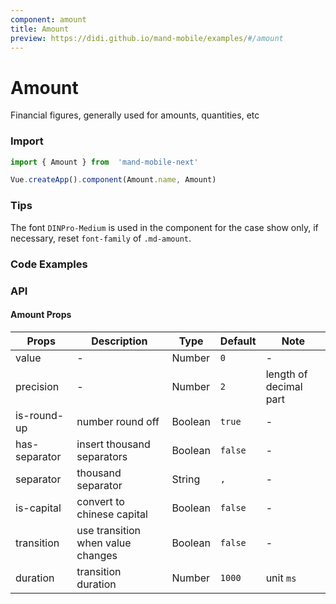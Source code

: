```yaml
---
component: amount
title: Amount
preview: https://didi.github.io/mand-mobile/examples/#/amount
---
```


# Amount


Financial figures, generally used for amounts, quantities, etc

### Import

```javascript
import { Amount } from  'mand-mobile-next'

Vue.createApp().component(Amount.name, Amount)
```

### Tips

The font `DINPro-Medium` is used in the component for the case show only, if necessary, reset `font-family` of `.md-amount`.

### Code Examples

<demo-wrapper
  src="src/packages/amount/demo"
  :demos="demos"
/>

<script setup>
const demos = import.meta.globEager('../../../src/packages/amount/demo/demo*.vue')
</script>

<!-- DEMO -->

### API

#### Amount Props
| Props | Description | Type | Default | Note |
|----|-----|------|------|------|
|value|-|Number|`0`|-|
|precision|-|Number|`2`|length of decimal part|
|is-round-up|number round off|Boolean|`true`|-|
|has-separator|insert thousand separators|Boolean|`false`|-|
|separator|thousand separator|String|`,`|-|
|is-capital|convert to chinese capital|Boolean|`false`|-|
|transition|use transition when value changes|Boolean|`false`|-|
|duration|transition duration|Number|`1000`|unit `ms`|